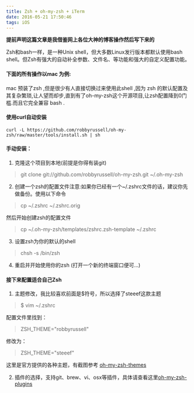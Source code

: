 ```yaml
---
title: Zsh + oh-my-zsh + iTerm 
date: 2016-05-21 17:50:46
tags: iOS
---
```


**提前声明这篇文章是我借鉴网上各位大神的博客操作然后写下来的** 


Zsh和bash一样，是一种Unix shell，但大多数Linux发行版本都默认使用bash shell。但Zsh有强大的自动补全参数、文件名、等功能和强大的自定义配置功能。

#### 下面的所有操作以mac 为例:
mac 预装了zsh ,但是很少有人直接切换过来使用此shell ,因为 zsh 的默认配置及其复杂繁琐,让人望而却步,直到有了oh-my-zsh这个开源项目,让zsh配置降到0门槛.而且它完全兼容 bash .


#### 使用curl自动安装

    curl -L https://github.com/robbyrussell/oh-my-zsh/raw/master/tools/install.sh | sh

#### 手动安装：
1. 克隆这个项目到本地(前提是你得有装git)
>git clone git://github.com/robbyrussell/oh-my-zsh.git ~/.oh-my-zsh
2. 创建一个zsh的配置文件注意:如果你已经有一个~/.zshrc文件的话，建议你先做备份。使用以下命令
  >cp ~/.zshrc ~/.zshrc.orig

  然后开始创建zsh的配置文件
>cp ~/.oh-my-zsh/templates/zshrc.zsh-template ~/.zshrc

3.  设置zsh为你的默认的shell
>chsh -s /bin/zsh

4.  重启并开始使用你的zsh (打开一个新的终端窗口便可…)

#### 接下来配置适合自己Zsh
1. 主题修改，我比较喜欢前面是$符号，所以选择了steeef这款主题
>$ vim ~/.zshrc
  
  配置文件里找到：
>ZSH_THEME="robbyrussell"

  修改为：
>ZSH_THEME="steeef"

  这里是官方提供的各种主题，有截图参考 [oh-my-zsh-themes](https://github.com/robbyrussell/oh-my-zsh/wiki/themes)

2. 插件的选择，支持git、brew、vi、osx等插件，具体请查看这里[oh-my-zsh-plugins](https://github.com/robbyrussell/oh-my-zsh/wiki/Plugins)

